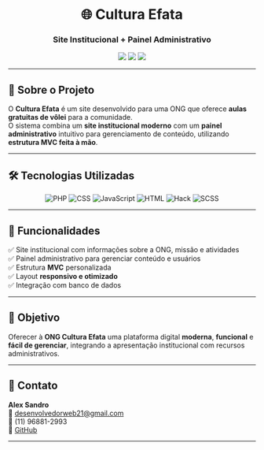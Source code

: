 <h1 align="center">🌐 Cultura Efata</h1>
<h3 align="center">Site Institucional + Painel Administrativo</h3>

<p align="center">
  <img src="https://img.shields.io/badge/Status-Concluído-brightgreen?style=for-the-badge" />
  <img src="https://img.shields.io/badge/Licença-MIT-blue?style=for-the-badge" />
  <img src="https://img.shields.io/github/last-commit/Alexqwe21/efata?style=for-the-badge" />
</p>

---

## 📖 Sobre o Projeto
O **Cultura Efata** é um site desenvolvido para uma ONG que oferece **aulas gratuitas de vôlei** para a comunidade.  
O sistema combina um **site institucional moderno** com um **painel administrativo** intuitivo para gerenciamento de conteúdo, utilizando **estrutura MVC feita à mão**.

---

## 🛠 Tecnologias Utilizadas
<p align="center">
    <img alt="PHP" src="https://img.shields.io/badge/PHP-45.2%25-777BB4?style=for-the-badge&logo=php&logoColor=white" />
    <img alt="CSS" src="https://img.shields.io/badge/CSS-24.6%25-1572B6?style=for-the-badge&logo=css3&logoColor=white" />
    <img alt="JavaScript" src="https://img.shields.io/badge/JavaScript-20.4%25-F7DF1E?style=for-the-badge&logo=javascript&logoColor=black" />
    <img alt="HTML" src="https://img.shields.io/badge/HTML-4.5%25-E34F26?style=for-the-badge&logo=html5&logoColor=white" />
    <img alt="Hack" src="https://img.shields.io/badge/Hack-2.7%25-8695A6?style=for-the-badge&logo=hack&logoColor=white" />
    <img alt="SCSS" src="https://img.shields.io/badge/SCSS-1.4%25-CC6699?style=for-the-badge&logo=sass&logoColor=white" />
</p>

---

## 📌 Funcionalidades
✅ Site institucional com informações sobre a ONG, missão e atividades  
✅ Painel administrativo para gerenciar conteúdo e usuários  
✅ Estrutura **MVC** personalizada  
✅ Layout **responsivo e otimizado**  
✅ Integração com banco de dados  

---

## 🚀 Objetivo
Oferecer à **ONG Cultura Efata** uma plataforma digital **moderna**, **funcional** e **fácil de gerenciar**, integrando a apresentação institucional com recursos administrativos.



---

## 📧 Contato
**Alex Sandro**  
📩 desenvolvedorweb21@gmail.com  
📱 (11) 96881-2993  
🐙 [GitHub](https://github.com/Alexqwe21)

---

